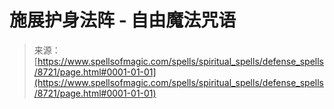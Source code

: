 <!--yml

类别：未分类

日期：2024-06-12 18:44:14

-->

# 施展护身法阵 - 自由魔法咒语

> 来源：[https://www.spellsofmagic.com/spells/spiritual_spells/defense_spells/8721/page.html#0001-01-01](https://www.spellsofmagic.com/spells/spiritual_spells/defense_spells/8721/page.html#0001-01-01)
